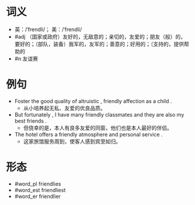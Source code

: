 # 词义
- 英：/ˈfrendli/； 美：/ˈfrendli/
- #adj （国家或政府）友好的，无敌意的；亲切的，友爱的；朋友（般）的，要好的；（部队，装备）我军的，友军的；善意的；好用的；（支持的，提供帮助的 
- #n 友谊赛
# 例句
- Foster the good quality of altruistic , friendly affection as a child .
	- 从小培养起无私、友爱的优良品质。
- But fortunately , I have many friendly classmates and they are also my best friends .
	- 但侥幸的是，本人有良多友爱的同窗，他们也是本人最好的伴侣。
- The hotel offers a friendly atmosphere and personal service .
	- 这家旅馆服务周到，使客人感到宾至如归。
# 形态
- #word_pl friendlies
- #word_est friendliest
- #word_er friendlier
